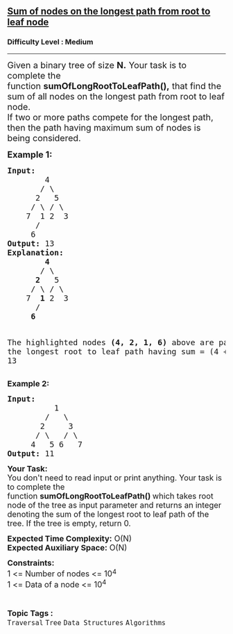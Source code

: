<h2><a href="https://www.geeksforgeeks.org/problems/sum-of-the-longest-bloodline-of-a-tree/1">Sum of nodes on the longest path from root to leaf node</a></h2><h3>Difficulty Level : Medium</h3><hr><div class="problems_problem_content__Xm_eO"><p><span style="font-size: 20px;">Given a binary tree of size&nbsp;<strong>N.</strong>&nbsp;Your task is to complete the function&nbsp;<strong>sumOfLongRootToLeafPath(),</strong>&nbsp;that find the sum of all nodes on the longest path from root to leaf node.<br>If two or more paths compete for the longest path, then the path having maximum sum of nodes is being considered.</span></p>
<p><strong><span style="font-size: 20px;">Example 1:</span></strong></p>
<pre><span style="font-size: 18px;"><strong>Input:</strong> 
        4        
       / \       
      2   5      
     / \ / \     
    7  1 2  3    
      /
     6
<strong>Output:</strong> 13
<strong>Explanation:</strong>
        <strong>4</strong>        
       / \       
      <strong>2</strong>   5      
     / \ / \     
    7  <strong>1</strong> 2  3 
      /
     <strong>6</strong>

The highlighted nodes <strong>(4, 2, 1, 6)</strong> above are 
part of the longest root to leaf path having
sum = (4 + 2 + 1 + 6) = 13</span></pre>
<p><strong><span style="font-size: 18px;">Example 2:</span></strong></p>
<pre><strong><span style="font-size: 18px;">Input: </span></strong><span style="font-size: 18px;">
&nbsp;         1
&nbsp;       /   \
&nbsp;      2     3
&nbsp;     / \   / \
&nbsp;    4   5 6   7</span>
<strong><span style="font-size: 18px;">Output: </span></strong><span style="font-size: 18px;">11</span>
</pre>
<p><span style="font-size: 18px;"><strong>Your Task:</strong></span><br><span style="font-size: 18px;">You don't need to read input or print anything. Your task is to complete the function&nbsp;<strong>sumOfLongRootToLeafPath</strong></span><span style="font-size: 18px;"><strong>()&nbsp;</strong>which takes root node of the tree as input parameter and returns an integer denoting the sum of the longest root to leaf path of the tree. If the tree is empty, return 0.</span></p>
<p><span style="font-size: 18px;"><strong>Expected Time Complexity:</strong>&nbsp;O(N)<br><strong>Expected Auxiliary Space:</strong>&nbsp;O(N)</span></p>
<p><span style="font-size: 18px;"><strong>Constraints:</strong><br>1 &lt;= Number of nodes &lt;= 10</span><sup><span style="font-size: 15px;">4</span></sup><br><span style="font-size: 18px;">1 &lt;= Data of a node &lt;= 10<sup>4</sup></span></p></div><br><p><span style=font-size:18px><strong>Topic Tags : </strong><br><code>Traversal</code>&nbsp;<code>Tree</code>&nbsp;<code>Data Structures</code>&nbsp;<code>Algorithms</code>&nbsp;